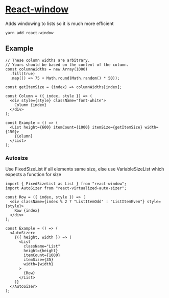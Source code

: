 # [React-window](https://addyosmani.com/blog/react-window/)

Adds windowing to lists so it is much more efficient

```
yarn add react-window
```

## Example

```react
// These column widths are arbitrary.
// Yours should be based on the content of the column.
const columnWidths = new Array(1000)
  .fill(true)
  .map(() => 75 + Math.round(Math.random() * 50));

const getItemSize = (index) => columnWidths[index];

const Column = ({ index, style }) => (
  <div style={style} className="font-white">
    Column {index}
  </div>
);

const Example = () => (
  <List height={600} itemCount={1000} itemSize={getItemSize} width={150}>
    {Column}
  </List>
);
```

### Autosize

Use FixedSizeList if all elements same size, else use VariableSizeList which expects a function for size

```react
import { FixedSizeList as List } from "react-window";
import AutoSizer from "react-virtualized-auto-sizer";

const Row = ({ index, style }) => (
  <div className={index % 2 ? "ListItemOdd" : "ListItemEven"} style={style}>
    Row {index}
  </div>
);

const Example = () => (
  <AutoSizer>
    {({ height, width }) => (
      <List
        className="List"
        height={height}
        itemCount={1000}
        itemSize={35}
        width={width}
      >
        {Row}
      </List>
    )}
  </AutoSizer>
);

```

